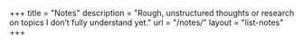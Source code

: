 +++
title = "Notes"
description = "Rough, unstructured thoughts or research on topics I don’t fully understand yet."
url = "/notes/"
layout = "list-notes"
+++
